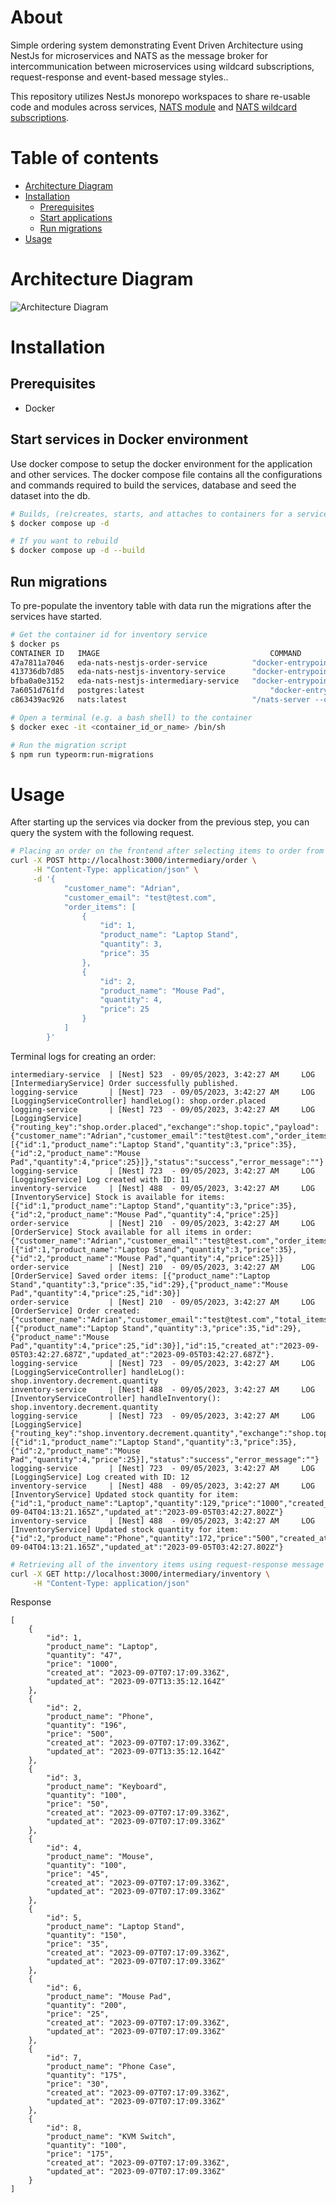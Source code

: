 # About

Simple ordering system demonstrating Event Driven Architecture using NestJs for microservices and NATS as the message broker for intercommunication between microservices using wildcard subscriptions, request-response and event-based message styles..

This repository utilizes NestJs monorepo workspaces to share re-usable code and modules across services, [NATS module](https://docs.nestjs.com/microservices/nats) and [NATS wildcard subscriptions](https://docs.nats.io/using-nats/developer/receiving/wildcards).

# Table of contents

<!--ts-->

- [Architecture Diagram](#architecture-diagram)
- [Installation](#installation)
  - [Prerequisites](#prerequisites)
  - [Start applications](#start-applications)
  - [Run migrations](#run-migrations)
- [Usage](#usage)
<!--te-->

# Architecture Diagram

![Architecture Diagram](/docs/architecture.png)

# Installation

## Prerequisites

- Docker

## Start services in Docker environment

Use docker compose to setup the docker environment for the application and other services. The docker compose file contains all the configurations and commands required to build the services, database and seed the dataset into the db.

```bash
# Builds, (re)creates, starts, and attaches to containers for a service in detached mode. Ommit -d if you don't want to run in detached mode.
$ docker compose up -d

# If you want to rebuild
$ docker compose up -d --build
```

## Run migrations

To pre-populate the inventory table with data run the migrations after the services have started.

```bash
# Get the container id for inventory service
$ docker ps
CONTAINER ID   IMAGE                                      COMMAND                  CREATED          STATUS                    PORTS                                                                                                         NAMES
47a7811a7046   eda-nats-nestjs-order-service          "docker-entrypoint.s…"   48 minutes ago   Up 46 minutes                                                                                                                           order-service
413736db7d85   eda-nats-nestjs-inventory-service      "docker-entrypoint.s…"   48 minutes ago   Up 46 minutes                                                                                                                           inventory-service
bfba0a0e3152   eda-nats-nestjs-intermediary-service   "docker-entrypoint.s…"   48 minutes ago   Up 46 minutes             0.0.0.0:3000->3000/tcp                                                                                        intermediary-service
7a6051d761fd   postgres:latest                            "docker-entrypoint.s…"   48 minutes ago   Up 47 minutes             0.0.0.0:5432->5432/tcp                                                                                        shopdb
c863439ac926   nats:latest                            "/nats-server --conf…"   9 hours ago   Exited (1) 26 minutes ago               nats-server

# Open a terminal (e.g. a bash shell) to the container
$ docker exec -it <container_id_or_name> /bin/sh

# Run the migration script
$ npm run typeorm:run-migrations
```

# Usage

After starting up the services via docker from the previous step, you can query the system with the following request.

```bash
# Placing an order on the frontend after selecting items to order from the displayed inventory.
curl -X POST http://localhost:3000/intermediary/order \
     -H "Content-Type: application/json" \
     -d '{
            "customer_name": "Adrian",
            "customer_email": "test@test.com",
            "order_items": [
                {
                    "id": 1,
                    "product_name": "Laptop Stand",
                    "quantity": 3,
                    "price": 35
                },
                {
                    "id": 2,
                    "product_name": "Mouse Pad",
                    "quantity": 4,
                    "price": 25
                }
            ]
        }'
```

Terminal logs for creating an order:
```
intermediary-service  | [Nest] 523  - 09/05/2023, 3:42:27 AM     LOG [IntermediaryService] Order successfully published.
logging-service       | [Nest] 723  - 09/05/2023, 3:42:27 AM     LOG [LoggingServiceController] handleLog(): shop.order.placed
logging-service       | [Nest] 723  - 09/05/2023, 3:42:27 AM     LOG [LoggingService] {"routing_key":"shop.order.placed","exchange":"shop.topic","payload":{"customer_name":"Adrian","customer_email":"test@test.com","order_items":[{"id":1,"product_name":"Laptop Stand","quantity":3,"price":35},{"id":2,"product_name":"Mouse Pad","quantity":4,"price":25}]},"status":"success","error_message":""}
logging-service       | [Nest] 723  - 09/05/2023, 3:42:27 AM     LOG [LoggingService] Log created with ID: 11
inventory-service     | [Nest] 488  - 09/05/2023, 3:42:27 AM     LOG [InventoryService] Stock is available for items: [{"id":1,"product_name":"Laptop Stand","quantity":3,"price":35},{"id":2,"product_name":"Mouse Pad","quantity":4,"price":25}]
order-service         | [Nest] 210  - 09/05/2023, 3:42:27 AM     LOG [OrderService] Stock available for all items in order: {"customer_name":"Adrian","customer_email":"test@test.com","order_items":[{"id":1,"product_name":"Laptop Stand","quantity":3,"price":35},{"id":2,"product_name":"Mouse Pad","quantity":4,"price":25}]}
order-service         | [Nest] 210  - 09/05/2023, 3:42:27 AM     LOG [OrderService] Saved order items: [{"product_name":"Laptop Stand","quantity":3,"price":35,"id":29},{"product_name":"Mouse Pad","quantity":4,"price":25,"id":30}]
order-service         | [Nest] 210  - 09/05/2023, 3:42:27 AM     LOG [OrderService] Order created: {"customer_name":"Adrian","customer_email":"test@test.com","total_items":7,"total_value":205,"order_items":[{"product_name":"Laptop Stand","quantity":3,"price":35,"id":29},{"product_name":"Mouse Pad","quantity":4,"price":25,"id":30}],"id":15,"created_at":"2023-09-05T03:42:27.687Z","updated_at":"2023-09-05T03:42:27.687Z"}.
logging-service       | [Nest] 723  - 09/05/2023, 3:42:27 AM     LOG [LoggingServiceController] handleLog(): shop.inventory.decrement.quantity
inventory-service     | [Nest] 488  - 09/05/2023, 3:42:27 AM     LOG [InventoryServiceController] handleInventory(): shop.inventory.decrement.quantity
logging-service       | [Nest] 723  - 09/05/2023, 3:42:27 AM     LOG [LoggingService] {"routing_key":"shop.inventory.decrement.quantity","exchange":"shop.topic","payload":[{"id":1,"product_name":"Laptop Stand","quantity":3,"price":35},{"id":2,"product_name":"Mouse Pad","quantity":4,"price":25}],"status":"success","error_message":""}
logging-service       | [Nest] 723  - 09/05/2023, 3:42:27 AM     LOG [LoggingService] Log created with ID: 12
inventory-service     | [Nest] 488  - 09/05/2023, 3:42:27 AM     LOG [InventoryService] Updated stock quantity for item: {"id":1,"product_name":"Laptop","quantity":129,"price":"1000","created_at":"2023-09-04T04:13:21.165Z","updated_at":"2023-09-05T03:42:27.802Z"}
inventory-service     | [Nest] 488  - 09/05/2023, 3:42:27 AM     LOG [InventoryService] Updated stock quantity for item: {"id":2,"product_name":"Phone","quantity":172,"price":"500","created_at":"2023-09-04T04:13:21.165Z","updated_at":"2023-09-05T03:42:27.802Z"}
```


```bash
# Retrieving all of the inventory items using request-response message style.
curl -X GET http://localhost:3000/intermediary/inventory \
     -H "Content-Type: application/json"
```

Response
```
[
    {
        "id": 1,
        "product_name": "Laptop",
        "quantity": "47",
        "price": "1000",
        "created_at": "2023-09-07T07:17:09.336Z",
        "updated_at": "2023-09-07T13:35:12.164Z"
    },
    {
        "id": 2,
        "product_name": "Phone",
        "quantity": "196",
        "price": "500",
        "created_at": "2023-09-07T07:17:09.336Z",
        "updated_at": "2023-09-07T13:35:12.164Z"
    },
    {
        "id": 3,
        "product_name": "Keyboard",
        "quantity": "100",
        "price": "50",
        "created_at": "2023-09-07T07:17:09.336Z",
        "updated_at": "2023-09-07T07:17:09.336Z"
    },
    {
        "id": 4,
        "product_name": "Mouse",
        "quantity": "100",
        "price": "45",
        "created_at": "2023-09-07T07:17:09.336Z",
        "updated_at": "2023-09-07T07:17:09.336Z"
    },
    {
        "id": 5,
        "product_name": "Laptop Stand",
        "quantity": "150",
        "price": "35",
        "created_at": "2023-09-07T07:17:09.336Z",
        "updated_at": "2023-09-07T07:17:09.336Z"
    },
    {
        "id": 6,
        "product_name": "Mouse Pad",
        "quantity": "200",
        "price": "25",
        "created_at": "2023-09-07T07:17:09.336Z",
        "updated_at": "2023-09-07T07:17:09.336Z"
    },
    {
        "id": 7,
        "product_name": "Phone Case",
        "quantity": "175",
        "price": "30",
        "created_at": "2023-09-07T07:17:09.336Z",
        "updated_at": "2023-09-07T07:17:09.336Z"
    },
    {
        "id": 8,
        "product_name": "KVM Switch",
        "quantity": "100",
        "price": "175",
        "created_at": "2023-09-07T07:17:09.336Z",
        "updated_at": "2023-09-07T07:17:09.336Z"
    }
]
```
